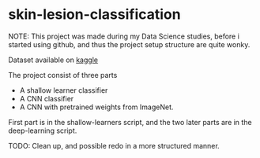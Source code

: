 # skin-lesion-classification

NOTE: This project was made during my Data Science studies, before i started using github, and thus the project setup structure are quite wonky.

Dataset available on [kaggle](https://www.kaggle.com/datasets/ahmedxc4/skin-ds)



The project consist of three parts
- A shallow learner classifier
- A CNN classifier
- A CNN with pretrained weights from ImageNet.

First part is in the shallow-learners script, and the two later parts are in the deep-learning script.


TODO:
Clean up, and possible redo in a more structured manner.
